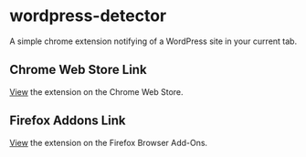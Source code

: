 # wordpress-detector
A simple chrome extension notifying of a WordPress site in your current tab.

## Chrome Web Store Link
[View](https://chrome.google.com/webstore/detail/wordpress-detector/mllfefhpnfcegnbepchcijjijhageknh) the extension on the Chrome Web Store.

## Firefox Addons Link
[View](https://addons.mozilla.org/en-US/firefox/addon/wordpress-detector/) the extension on the Firefox Browser Add-Ons.

